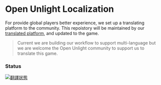 Open Unlight Localization
===

For provide global players better experience, we set up a translating platform to the community.
This repoistory will be maintained by our [translated platform](https://tr.unlight.dev), and updated to the game.

> Current we are building our workflow to support multi-language but we are welcome the Open Unlight community to support us to translate this game.

### Status

[![翻譯狀態](https://tr.unlight.dev/widgets/open-unlight/-/open-graph.png)](https://tr.unlight.dev/engage/open-unlight/?utm_source=widget)
